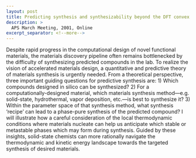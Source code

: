 ```yaml
---
layout: post
title: Predicting synthesis and synthesizability beyond the DFT convex hull 
description: >
  APS March Meeting, 2001, Online
excerpt_separator: <!--more-->
---
```



Despite rapid progress in the computational design of novel functional materials, the materials discovery pipeline often remains bottlenecked by the difficulty of synthesizing predicted compounds in the lab. To realize the vision of accelerated materials design, a quantitative and predictive theory of materials synthesis is urgently needed. From a theoretical perspective, three important guiding questions for predictive synthesis are: 1) Which compounds designed in silico can be synthesized? 
2) For a computationally-designed material, which materials synthesis method—e.g.  solid-state, hydrothermal, vapor deposition, etc.—is best to synthesize it? 3) Within the parameter space of that synthesis method, what synthesis ‘recipe’ can lead to a phase-pure synthesis of the predicted compound? I will illustrate how a careful consideration of the local thermodynamic conditions where materials nucleate can help us anticipate which stable or metastable phases which may form during synthesis. Guided by these insights, solid-state chemists can more rationally navigate the thermodynamic and kinetic energy landscape towards the targeted synthesis of desired materials.
